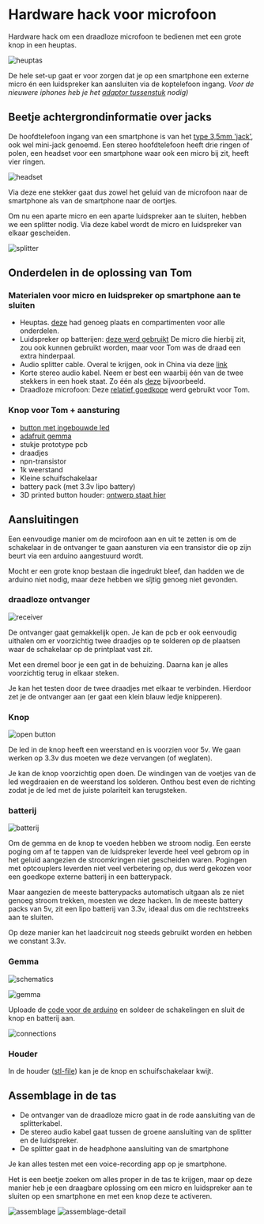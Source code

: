 # Hardware hack voor microfoon

Hardware hack om een draadloze microfoon te bedienen met een grote knop in een heuptas.

![heuptas](images/tom-met-heuptas.jpg)

De hele set-up gaat er voor zorgen dat je op een smartphone een externe micro én een luidspreker kan aansluiten via de koptelefoon ingang. _Voor de nieuwere iphones heb je het [adaptor tussenstuk](https://www.apple.com/be-nl/shop/product/MMX62ZM/A/lightning-naar-35%E2%80%91mm-koptelefoonaansluiting-adapter) nodig)_

## Beetje achtergrondinformatie over jacks

De hoofdtelefoon ingang van een smartphone is van het [type 3,5mm 'jack'](https://nl.wikipedia.org/wiki/Klink_(stopcontact)), ook wel mini-jack genoemd. Een stereo hoofdtelefoon heeft drie ringen of polen, een headset voor een smartphone waar ook een micro bij zit, heeft vier ringen.

![headset](images/stereo-headset-jackplug-35mm-zwart-bulk.jpg)

Via deze ene stekker gaat dus zowel het geluid van de microfoon naar de smartphone als van de smartphone naar de oortjes.

Om nu een aparte micro en een aparte luidspreker aan te sluiten, hebben we een splitter nodig. Via deze kabel wordt de micro en luidspreker van elkaar gescheiden.

![splitter](images/splitterkabel.jpg)

## Onderdelen in de oplossing van Tom

### Materialen voor micro en luidspreker op smartphone aan te sluiten
- Heuptas. [deze](https://www.amazon.com/gp/product/B074BRTNDD/ref=oh_aui_detailpage_o06_s01) had genoeg plaats en compartimenten voor alle onderdelen.
- Luidspreker op batterijen: [deze werd gebruikt](https://www.amazon.de/gp/product/B0721W7CTT/ref=oh_aui_detailpage_o02_s00) De micro die hierbij zit, zou ook kunnen gebruikt worden, maar voor Tom was de draad een extra hinderpaal.
- Audio splitter cable. Overal te krijgen, ook in China via deze [link](https://nl.aliexpress.com/item/New-3-5mm-Stereo-Headphone-Microphone-Audio-Y-Splitter-Cable-Adapter-Plug-Jack-Cord/32391434939.html)
- Korte stereo audio kabel. Neem er best een waarbij één van de twee stekkers in een hoek staat. Zo één als [deze](images/audio-kabel.jpg) bijvoorbeeld.
- Draadloze microfoon: Deze [relatief goedkope](https://de.aliexpress.com/item/2-4G-Wireless-Mikrofon-Lautsprecher-40-mt-bertragung-Dual-Ohr-Headset-Megaphon-Radio-Mic-F-r/32877216169.html) werd gebruikt voor Tom.

### Knop voor Tom + aansturing
- [button met ingebouwde led](https://www.adafruit.com/product/1192)
- [adafruit gemma](https://www.adafruit.com/product/1222)
- stukje prototype pcb
- draadjes
- npn-transistor
- 1k weerstand
- Kleine schuifschakelaar
- battery pack (met 3.3v lipo battery)
- 3D printed button houder: [ontwerp staat hier](designs/button-holder.stl)

## Aansluitingen

Een eenvoudige manier om de mcirofoon aan en uit te zetten is om de schakelaar in de ontvanger te gaan aansturen via een transistor die op zijn beurt via een arduino aangestuurd wordt.

Mocht er een grote knop bestaan die ingedrukt bleef, dan hadden we de arduino niet nodig, maar deze hebben we sîjtig genoeg niet gevonden.

### draadloze ontvanger
![receiver](images/hack-receiver.jpg)

De ontvanger gaat gemakkelijk open. Je kan de pcb er ook eenvoudig uithalen om er voorzichtig twee draadjes op te solderen op de plaatsen waar de schakelaar op de printplaat vast zit.

Met een dremel boor je een gat in de behuizing. Daarna kan je alles voorzichtig terug in elkaar steken.

Je kan het testen door de twee draadjes met elkaar te verbinden. Hierdoor zet je de ontvanger aan (er gaat een klein blauw ledje knipperen).

### Knop
![open button](images/button-open.jpg)

De led in de knop heeft een weerstand en is voorzien voor 5v. We gaan werken op 3.3v dus moeten we deze vervangen (of weglaten).

Je kan de knop voorzichtig open doen. De windingen van de voetjes van de led wegdraaien en de weerstand los solderen. Onthou best even de richting zodat je de led met de juiste polariteit kan terugsteken.

### batterij
![batterij](images/battery-hack.jpg)

Om de gemma en de knop te voeden hebben we stroom nodig. Een eerste poging om af te tappen van de luidspreker leverde heel veel gebrom op in het geluid aangezien de stroomkringen niet gescheiden waren. Pogingen met optcouplers leverden niet veel verbetering op, dus werd gekozen voor een goedkope externe batterij in een batterypack.  

Maar aangezien de meeste batterypacks automatisch uitgaan als ze niet genoeg stroom trekken, moesten we deze hacken. In de meeste battery packs van 5v, zit een lipo batterij van 3.3v, ideaal dus om die rechtstreeks aan te sluiten.

Op deze manier kan het laadcircuit nog steeds gebruikt worden en hebben we constant 3.3v.

### Gemma
![schematics](images/schematics.png)

![gemma](images/soldering-gemma.jpg)

Uploade de [code voor de arduino](button/button.ino) en soldeer de schakelingen en sluit de knop en batterij aan.

![connections](images/connections.jpg)

### Houder

In de houder ([stl-file](designs/button-holder.stl)) kan je de knop en schuifschakelaar kwijt.

## Assemblage in de tas

- De ontvanger van de draadloze micro gaat in de rode aansluiting van de splitterkabel.
- De stereo audio kabel gaat tussen de groene aansluiting van de splitter en de luidspreker.
- De splitter gaat in de headphone aansluiting van de smartphone

Je kan alles testen met een voice-recording app op je smartphone.

Het is een beetje zoeken om alles proper in de tas te krijgen, maar op deze manier heb je een draagbare oplossing om een micro en luidspreker aan te sluiten op een smartphone en met een knop deze te activeren.

![assemblage](images/assemblage.jpg)
![assemblage-detail](images/assemblage-details.jpg)